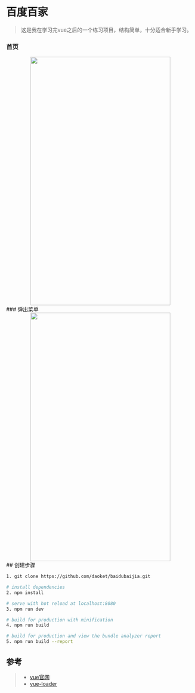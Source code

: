 # 百度百家

> 这是我在学习完vue之后的一个练习项目，结构简单，十分适合新手学习。

### 首页
<center>
<img src="https://daoket.github.io/baijia/eg1.png" width='375' height='667'/>
</center>
### 弹出菜单
<center>
<img src="https://daoket.github.io/baijia/eg2.png" width='375' height='667'/>
</center>
## 创建步骤

``` bash
1. git clone https://github.com/daoket/baidubaijia.git

# install dependencies
2. npm install

# serve with hot reload at localhost:8080
3. npm run dev

# build for production with minification
4. npm run build

# build for production and view the bundle analyzer report
5. npm run build --report
```

## 参考
> - [vue官网](http://cn.vuejs.org/)
> - [vue-loader](http://vuejs.github.io/vue-loader)
